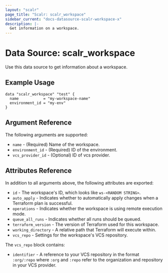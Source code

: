 ```yaml
---
layout: "scalr"
page_title: "Scalr: scalr_workspace"
sidebar_current: "docs-datasource-scalr-workspace-x"
description: |-
  Get information on a workspace.
---
```


# Data Source: scalr_workspace

Use this data source to get information about a workspace.

## Example Usage

```hcl
data "scalr_workspace" "test" {
  name           = "my-workspace-name"
  environment_id = "my-env"
}
```

## Argument Reference

The following arguments are supported:

* `name` - (Required) Name of the workspace.
* `environment_id` - (Required) ID of the environment.
* `vcs_provider_id` - (Optional) ID of vcs provider.

## Attributes Reference

In addition to all arguments above, the following attributes are exported:

* `id` - The workspace's ID, which looks like
  `ws-<RANDOM STRING>`.
* `auto_apply` - Indicates whether to automatically apply changes when a
  Terraform plan is successful.
* `operations` - Indicates whether the workspace is using remote execution mode.
* `queue_all_runs` - Indicates whether all runs should be queued.
* `terraform_version` - The version of Terraform used for this workspace.
* `working_directory` - A relative path that Terraform will execute within.
* `vcs_repo` - Settings for the workspace's VCS repository.

The `vcs_repo` block contains:

* `identifier` - A reference to your VCS repository in the format `:org/:repo`
  where `:org` and `:repo` refer to the organization and repository in your VCS
  provider.
